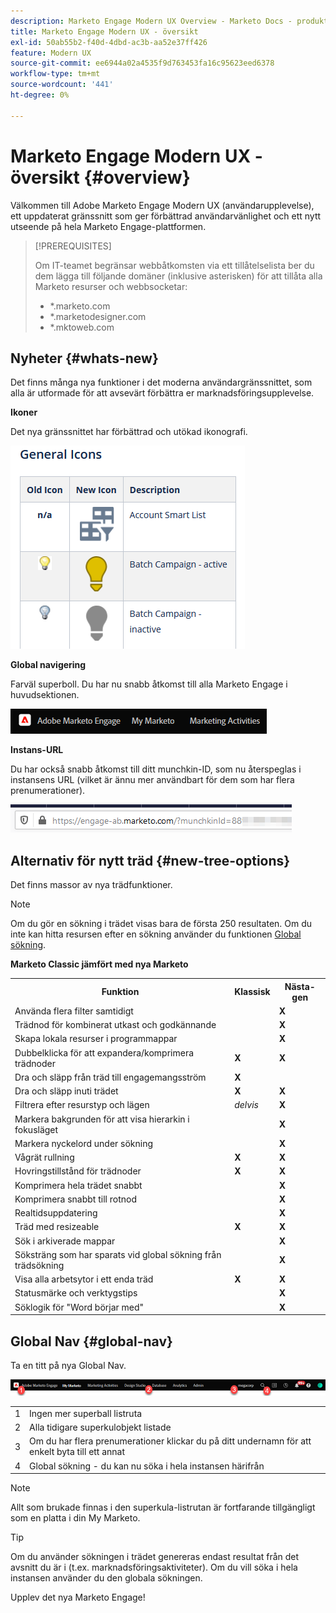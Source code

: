 ```yaml
---
description: Marketo Engage Modern UX Overview - Marketo Docs - produktdokumentation
title: Marketo Engage Modern UX - översikt
exl-id: 50ab55b2-f40d-4dbd-ac3b-aa52e37ff426
feature: Modern UX
source-git-commit: ee6944a02a4535f9d763453fa16c95623eed6378
workflow-type: tm+mt
source-wordcount: '441'
ht-degree: 0%

---
```


# Marketo Engage Modern UX - översikt {#overview}

Välkommen till Adobe Marketo Engage Modern UX (användarupplevelse), ett uppdaterat gränssnitt som ger förbättrad användarvänlighet och ett nytt utseende på hela Marketo Engage-plattformen.

>[!PREREQUISITES]
>
>Om IT-teamet begränsar webbåtkomsten via ett tillåtelselista ber du dem lägga till följande domäner (inklusive asterisken) för att tillåta alla Marketo resurser och webbsocketar:
>
>* *.marketo.com
>* *.marketodesigner.com
>* *.mktoweb.com

## Nyheter {#whats-new}

Det finns många nya funktioner i det moderna användargränssnittet, som alla är utformade för att avsevärt förbättra er marknadsföringsupplevelse.

**Ikoner**

Det nya gränssnittet har förbättrad och utökad ikonografi.

![](assets/overview-2.png)

**Global navigering**

Farväl superboll. Du har nu snabb åtkomst till alla Marketo Engage i huvudsektionen.

![](assets/overview-5.png)

**Instans-URL**

Du har också snabb åtkomst till ditt munchkin-ID, som nu återspeglas i instansens URL (vilket är ännu mer användbart för dem som har flera prenumerationer).

![](assets/overview-6.png)

## Alternativ för nytt träd {#new-tree-options}

Det finns massor av nya trädfunktioner.

>[!NOTE]
>
>Om du gör en sökning i trädet visas bara de första 250 resultaten. Om du inte kan hitta resursen efter en sökning använder du funktionen [Global sökning](/help/marketo/product-docs/marketo-engage-modern-ux/using-the-global-search.md).

**Marketo Classic jämfört med nya Marketo**

<table> 
 <tbody>
  <tr>
   <th>Funktion</th> 
   <th>Klassisk</th> 
   <th>Nästa-gen</th> 
  </tr>
  <tr>
   <td>Använda flera filter samtidigt</td> 
   <td></td> 
   <td><strong>X</strong></td>  
  </tr>
  <tr>
   <td>Trädnod för kombinerat utkast och godkännande</td> 
   <td></td> 
   <td><strong>X</strong></td> 
  </tr>
  <tr>
   <td>Skapa lokala resurser i programmappar</td> 
   <td></td> 
   <td><strong>X</strong></td> 
  </tr>
  <tr>
   <td>Dubbelklicka för att expandera/komprimera trädnoder</td> 
   <td><strong>X</strong></td> 
   <td><strong>X</strong></td>  
  </tr>
  <tr>
   <td>Dra och släpp från träd till engagemangsström</td> 
   <td><strong>X</strong></td> 
   <td></td> 
  </tr>
  <tr>
   <td>Dra och släpp inuti trädet</td> 
   <td><strong>X</strong></td> 
   <td><strong>X</strong></td> 
  </tr>
  <tr>
   <td>Filtrera efter resurstyp och lägen</td> 
   <td><i>delvis</i></td> 
   <td><strong>X</strong></td>  
  </tr>
  <tr>
   <td>Markera bakgrunden för att visa hierarkin i fokusläget</td> 
   <td></td> 
   <td><strong>X</strong></td> 
  </tr>
  <tr>
   <td>Markera nyckelord under sökning</td> 
   <td></td> 
   <td><strong>X</strong></td> 
  </tr>
  <tr>
   <td>Vågrät rullning</td> 
   <td><strong>X</strong></td> 
   <td><strong>X</strong></td>  
  </tr>
  <tr>
   <td>Hovringstillstånd för trädnoder</td> 
   <td><strong>X</strong></td> 
   <td><strong>X</strong></td> 
  </tr>
  <tr>
   <td>Komprimera hela trädet snabbt</td> 
   <td></td> 
   <td><strong>X</strong></td> 
  </tr>
  <tr>
   <td>Komprimera snabbt till rotnod</td> 
   <td></td> 
   <td><strong>X</strong></td>  
  </tr>
  <tr>
   <td>Realtidsuppdatering</td> 
   <td></td> 
   <td><strong>X</strong></td> 
  </tr>
  <tr>
   <td>Träd med resizeable</td> 
   <td><strong>X</strong></td> 
   <td><strong>X</strong></td> 
  </tr>
  <tr>
   <td>Sök i arkiverade mappar</td> 
   <td></td> 
   <td><strong>X</strong></td>  
  </tr>
  <tr>
   <td>Söksträng som har sparats vid global sökning från trädsökning</td> 
   <td></td> 
   <td><strong>X</strong></td> 
  </tr>
  <tr>
   <td>Visa alla arbetsytor i ett enda träd</td> 
   <td><strong>X</strong></td> 
   <td><strong>X</strong></td> 
  </tr>
  <tr>
   <td>Statusmärke och verktygstips</td> 
   <td></td> 
   <td><strong>X</strong></td>  
  </tr>
  <tr>
   <td>Söklogik för "Word börjar med"</td> 
   <td></td> 
   <td><strong>X</strong></td> 
  </tr>
 </tbody>
</table>

## Global Nav {#global-nav}

Ta en titt på nya Global Nav.

![](assets/overview-7.png)

<table> 
 <tbody>
  <tr>
   <td>1</td> 
   <td>Ingen mer superball listruta</td> 
  </tr>
  <tr>
   <td>2</td> 
   <td>Alla tidigare superkulobjekt listade</td> 
  </tr>
  <tr>
  <tr>
   <td>3</td> 
   <td>Om du har flera prenumerationer klickar du på ditt undernamn för att enkelt byta till ett annat</td> 
  </tr>
  <tr>
   <td>4</td> 
   <td>Global sökning - du kan nu söka i hela instansen härifrån</td> 
  </tr>
 </tbody>
</table>

>[!NOTE]
>
>Allt som brukade finnas i den superkula-listrutan är fortfarande tillgängligt som en platta i din My Marketo.

>[!TIP]
>
>Om du använder sökningen i trädet genereras endast resultat från det avsnitt du är i (t.ex. marknadsföringsaktiviteter). Om du vill söka i hela instansen använder du den globala sökningen.

Upplev det nya Marketo Engage!
